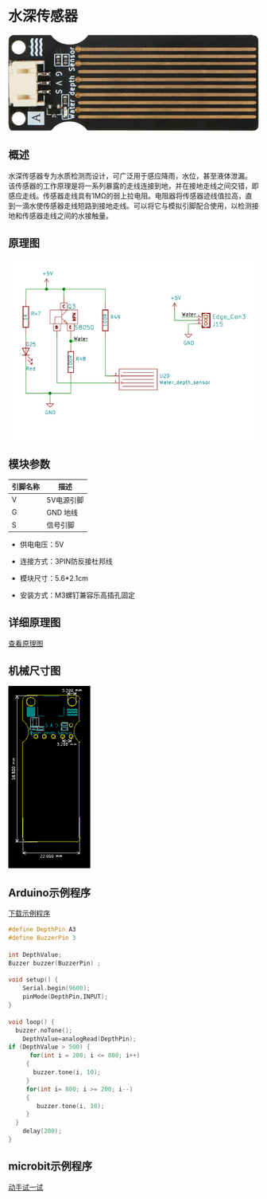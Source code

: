 # 水深传感器

![实物图](water_depth_sensor/water_depth_sensor.png)

## 概述

水深传感器专为水质检测而设计，可广泛用于感应降雨，水位，甚至液体泄漏。
该传感器的工作原理是将一系列暴露的走线连接到地，并在接地走线之间交错，即感应走线。传感器走线具有1MΩ的弱上拉电阻。电阻器将传感器迹线值拉高，直到一滴水使传感器走线短路到接地走线。可以将它与模拟引脚配合使用，以检测接地和传感器走线之间的水接触量。

## 原理图

![原理图](water_depth_sensor/water_depth_sensor_schematic.png)

## 模块参数

| 引脚名称| 描述 |
|---- |----|
| V | 5V电源引脚 |
| G | GND 地线 |
| S | 信号引脚 |

- 供电电压：5V

- 连接方式：3PIN防反接杜邦线

- 模块尺寸：5.6*2.1cm

- 安装方式：M3螺钉兼容乐高插孔固定

## 详细原理图

 [查看原理图](water_depth_sensor/water_depth_sensor_schematic.pdf) 

## 机械尺寸图

![机械尺寸图](water_depth_sensor/water_depth_sensor_assembly.png)

## Arduino示例程序

[下载示例程序](water_depth_sensor/water_depth_sensor.zip)

```c++
#define DepthPin A3
#define BuzzerPin 3

int DepthValue; 
Buzzer buzzer(BuzzerPin) ;

void setup() {
    Serial.begin(9600);
    pinMode(DepthPin,INPUT);
}

void loop() {   
  buzzer.noTone();
    DepthValue=analogRead(DepthPin);
if (DepthValue > 500) {
      for(int i = 200; i <= 800; i++)
     {
       buzzer.tone(i, 10);
     }
     for(int i= 800; i >= 200; i--)
     {
        buzzer.tone(i, 10);
     }
  } 
    delay(200);
}
```

## microbit示例程序

<a href="https://makecode.microbit.org/_i1ALFJiz18yE" target="_blank">动手试一试</a>

